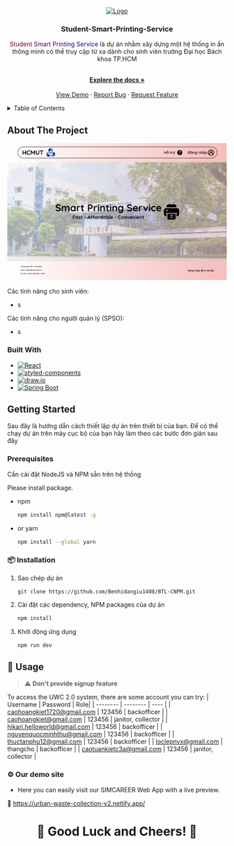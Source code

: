 <!-- PROJECT LOGO -->
<div align="center">
  <a href="https://github.com/Software-Engineer-Team/Urban-Waste-Collection-v2">
    <img src="images/logo.png" alt="Logo" width="80" height="80">
  </a>

<h3 align="center">Student-Smart-Printing-Service</h3>

  <p align="center">
    <p style="text-align:center;"> <span style="background: linear-gradient(to right, #8B0000, #4B0082, #00008B); -webkit-background-clip: text; color: transparent;">Student Smart Printing Service</span> là dự án nhằm xây dựng một hệ thống in ấn thông minh có thể truy cập từ xa dành cho sinh viên trường Đại học Bách khoa TP.HCM</p>
    <br />
    <a href="Capstone_Project_Spring2022.pdf" target="_blank"><strong>Explore the docs »</strong></a>
    <br />
    <br />
    <a href="https://urban-waste-collection-v2.netlify.app/" target="_blank">View Demo</a>
    ·
    <a href="https://github.com/Software-Engineer-Team/Urban-Waste-Collection-v2/issues" target="_blank">Report Bug</a>
    ·
    <a href="https://github.com/Software-Engineer-Team/Urban-Waste-Collection-v2/issues/issues" target="_blank">Request Feature</a>
  </p>
</div>

<!-- TABLE OF CONTENTS -->
<details>
  <summary>Table of Contents</summary>
  <ol>
    <li>
      <a href="#about-the-project">About The Project</a>
      <ul>
        <li><a href="#built-with">Built With</a></li>
      </ul>
    </li>
    <li>
      <a href="#getting-started">Getting Started</a>
      <ul>
        <li><a href="#prerequisites">Prerequisites</a></li>
        <li><a href="#%F0%9F%93%A6-installation">Installation</a></li>
      </ul>
    </li>
    <li><a href="#%F0%9F%9A%80-usage">Usage</a></li>
    <li><a href="#%E2%9A%99-our-demo-site">Demo</a></li>
  </ol>
</details>

<!-- ABOUT THE PROJECT -->

## About The Project

[![Product Name Screen Shot](https://github.com/kienntheprfs/test-markdown-cnpm/blob/master/Picture1.png?raw=true)](https://github.com/kienntheprfs/test-markdown-cnpm/blob/master/Picture1.png?raw=true)


Các tính năng cho sinh viên:

- s

Các tính năng cho người quản lý (SPSO):

- s


### Built With

- [![React][React.js]][React-url]
- [![styled-components][styled-components]][styled-components-url]
- [![draw.io][drawio]][drawio-url]
- [![Spring Boot][Spring-Boot]][Spring-Boot-url]

<!-- GETTING STARTED -->

## Getting Started

Sau đây là hướng dẫn cách thiết lập dự án trên thiết bị của bạn. Để có thể chạy dự án trên máy cục bộ của bạn hãy làm theo các bước đơn giản sau đây

### Prerequisites

Cần cài đặt NodeJS và NPM sẵn trên hệ thống

Please install package.

- npm
  ```sh
  npm install npm@latest -g
  ```
- or yarn

  ```sh
  npm install --global yarn
  ```

### 📦 Installation

1. Sao chép dự án
    
    ```shell
    git clone https://github.com/Benhidangiu1408/BTL-CNPM.git
    ```
    
2. Cài đặt các dependency, NPM packages của dự án
    
    ```js
    npm install
    ```
    
3. Khởi động ứng dụng
    
    ```js
    npm run dev
    ```
    


<!-- USAGE EXAMPLES -->

## 🚀 Usage

> :warning: **Don't provide signup feature**

To access the UWC 2.0 system, there are some account you can try:
| Username | Password | Role|
| -------- | -------- | ---- |
| caohoangkiet1720@gmail.com | 123456 | backofficer |
| caohoangkiet@gmail.com | 123456 | janitor, collector |
| hikari.helloworld@gmail.com | 123456 | backofficer |
| nguyenquocminhthu@gmail.com | 123456 | backofficer |
| thuctanphu12@gmail.com | 123456 | backofficer |
| loclepnvx@gmail.com | thangcho | backofficer |
| caotuankietc3a@gmail.com | 123456 | janitor, collector |

### ⚙ Our demo site

- Here you can easily visit our SIMCAREER Web App with a live preview.

🎯 <https://urban-waste-collection-v2.netlify.app/>

<h1 align="center">🌟 Good Luck and Cheers! 🌟</h1>

[product-screenshot]: images/uwc-product.png
[React.js]: https://img.shields.io/badge/React-20232A?style=for-the-badge&logo=react&logoColor=61DAFB
[React-url]: https://reactjs.org/
[Spring-Boot]: https://img.shields.io/badge/Spring%20Boot-2.7.4-green.svg?style=for-the-badge&logo=spring
[styled-components]: https://img.shields.io/badge/styled--components-%23DB7093.svg?style=for-the-badge&logo=styled-components&logoColor=white
[styled-components-url]: https://styled-components.com/
[drawio]: https://img.shields.io/badge/draw.io-%23000000.svg?style=for-the-badge&logo=draw-dot-io&logoColor=white
[drawio-url]: https://www.draw.io/
[Spring-Boot-url]: https://spring.io/projects/spring-boot
